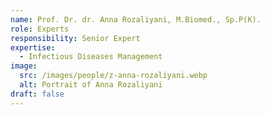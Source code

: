 ```yaml
---
name: Prof. Dr. dr. Anna Rozaliyani, M.Biomed., Sp.P(K).
role: Experts
responsibility: Senior Expert
expertise:
  - Infectious Diseases Management
image:
  src: /images/people/z-anna-rozaliyani.webp
  alt: Portrait of Anna Rozaliyani
draft: false
---
```

